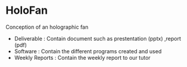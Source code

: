# HoloFan
Conception of an holographic fan

- Deliverable : Contain document such as prestentation (pptx) ,report (pdf)
- Software : Contain the different programs created and used
- Weekly Reports : Contain the weekly report to our tutor
